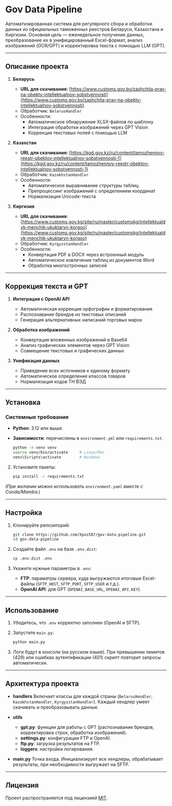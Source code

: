 # Gov Data Pipeline

Автоматизированная система для регулярного сбора и обработки данных из официальных таможенных реестров Беларуси, Казахстана и Киргизии.
Основная цель — еженедельное получение данных, преобразование их в унифицированный Excel-формат, анализ изображений (OCR/GPT) и корректировка текста с помощью LLM (GPT).

---

## Описание проекта

1. **Беларусь**

   - **URL для скачивания:** [https://www.customs.gov.by/zashchita-prav-na-obekty-intellektualnoy-sobstvennosti](https://www.customs.gov.by/zashchita-prav-na-obekty-intellektualnoy-sobstvennosti)
   - Обработчик: `BelarusHandler`
   - Особенности:
     - Автоматическое обнаружение XLSX-файлов по шаблону
     - Интеграция обработки изображений через GPT Vision
     - Коррекция текстовых полей с помощью LLM

2. **Казахстан**

   - **URL для скачивания:** [https://kgd.gov.kz/ru/content/tamozhennyy-reestr-obektov-intellektualnoy-sobstvennosti-1](https://kgd.gov.kz/ru/content/tamozhennyy-reestr-obektov-intellektualnoy-sobstvennosti-1)
   - Обработчик: `KazakhstanHandler`
   - Особенности:
     - Автоматическое выравнивание структуры таблиц
     - Препроцессинг изображений с определением координат
     - Нормализация Unicode-текста

3. **Киргизия**
   - **URL для скачивания:** [https://www.customs.gov.kg/site/ru/master/customskg/intellektualdyk-menchik-ukuktaryn-korgoo](https://www.customs.gov.kg/site/ru/master/customskg/intellektualdyk-menchik-ukuktaryn-korgoo)
   - Обработчик: `KyrgyzstanHandler`
   - Особенности:
     - Конвертация PDF в DOCX через встроенный модуль
     - Автоматическое извлечение таблиц из документов Word
     - Обработка многострочных записей

---

## Коррекция текста и GPT

1. **Интеграция с OpenAI API**
   - Автоматическая коррекция орфографии и форматирования
   - Распознавание брендов из текстовых описаний
   - Генерация альтернативных написаний торговых марок

2. **Обработка изображений**
   - Конвертация вложенных изображений в Base64
   - Анализ графических элементов через GPT Vision
   - Совмещение текстовых и графических данных

3. **Унификация данных**
   - Приведение всех источников к единому формату
   - Автоматическое определение классов товаров
   - Нормализация кодов ТН ВЭД

---

## Установка

### Системные требования

- **Python**: 3.12 или выше.
- **Зависимости**: перечислены в `environment.yml` или `requirements.txt`.

   ```bash
   python -m venv venv
   source venv/bin/activate     # Linux/Mac
   venv\Scripts\activate        # Windows
   ```

2. Установите пакеты:

   ```bash
   pip install -r requirements.txt
   ```

_(При желании можно использовать `environment.yaml` вместе с Conda/Mamba.)_

---

## Настройка

1. Клонируйте репозиторий:

   ```bash
   git clone https://github.com/Xpos587/gov-data-pipeline.git
   cd gov-data-pipeline
   ```

2. Создайте файл `.env` на базе `.env.dist`:

   ```bash
   cp .env.dist .env
   ```

3. Укажите нужные параметры в `.env`:
   - **FTP**: параметры сервера, куда выгружаются итоговые Excel-файлы (`SFTP_HOST`, `SFTP_PORT`, `SFTP_USER` и т.д.).
   - **OpenAI API**: для GPT (`OPENAI_BASE_URL`, `OPENAI_API_KEY`).

---

## Использование

1. Убедитесь, что `.env` корректно заполнен (OpenAI и SFTP).
2. Запустите `main.py`:

   ```bash
   python main.py
   ```

3. Логи будут в консоли (на русском языке). При превышении лимитов (429) или ошибках аутентификации (401) скрипт повторит запросы автоматически.

---

## Архитектура проекта

- **handlers**
  Включает классы для каждой страны (`BelarusHandler`, `KazakhstanHandler`, `KyrgyzstanHandler`).
  Каждый хендлер умеет скачивать и преобразовывать данные.

- **utils**

  - **gpt.py**: функции для работы с GPT (распознавание брендов, корректировка строк, обработка изображений).
  - **settings.py**: конфигурации FTP и OpenAI.
  - **ftp.py**: загрузка результатов на FTP.
  - **loggers**: настройки логирования.

- **main.py**
  Точка входа. Инициализирует все хендлеры, обрабатывает результаты, при необходимости выгружает на SFTP.

---

## Лицензия

Проект распространяется под лицензией [MIT](LICENSE).
